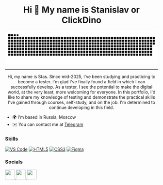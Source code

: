 <h1 align="center">Hi 👋 My name is Stanislav or ClickDino</h1>

<p align="center">
 <img width="800" src="github-snake.svg" alt="snake"/>
</p>

---

<p align="center">Hi, my name is Stas. Since mid-2025, I've been studying and practicing to become a tester. I'm glad I've finally found a field in which I can successfully develop. As a tester, I see the potential to make the digital world, at the very least, more welcoming for everyone. In this portfolio, I'd like to share my knowledge of testing and demonstrate the practical skills I've gained through courses, self-study, and on the job. I'm determined to continue developing in this field.</p>

* 🌍  I'm based in Russia, Moscow
* ✉️  You can contact me at [Telegram](https://t.me/dino_dollar)

<h3 align="left">Skills</h3>

<p align="left">
 <a href="https://code.visualstudio.com/" target="_blank" rel="noreferrer"><img src="https://raw.githubusercontent.com/danielcranney/readme-generator/main/public/icons/skills/visualstudiocode.svg" width="36" height="36" alt="VS Code" /></a>
 <a href="https://developer.mozilla.org/en-US/docs/Glossary/HTML5" target="_blank" rel="noreferrer"><img src="https://raw.githubusercontent.com/danielcranney/readme-generator/main/public/icons/skills/html5-colored.svg" width="36" height="36" alt="HTML5" /></a>
 <a href="https://www.w3.org/TR/CSS/#css" target="_blank" rel="noreferrer"><img src="https://raw.githubusercontent.com/danielcranney/readme-generator/main/public/icons/skills/css3-colored.svg" width="36" height="36" alt="CSS3" /></a>
 <a href="https://www.figma.com/" target="_blank" rel="noreferrer"><img src="https://raw.githubusercontent.com/danielcranney/readme-generator/main/public/icons/skills/figma-colored.svg" width="36" height="36" alt="Figma" /></a>
</p>

<h3 align="left">Socials</h3>

<p align="left"> 
<a href="https://www.facebook.com/chegodaev.stas" target="_blank" rel="noreferrer"> <picture> <source media="(prefers-color-scheme:)" srcset="https://raw.githubusercontent.com/danielcranney/readme-generator/main/public/icons/socials/facebook-dark.svg" /> <source media="(prefers-color-scheme: light)" srcset="https://raw.githubusercontent.com/danielcranney/readme-generator/main/public/icons/socials/facebook.svg" /> <img src="https://raw.githubusercontent.com/danielcranney/readme-generator/main/public/icons/socials/facebook.svg" width="32" height="32" /> </picture> </a>
<a href="https://www.github.com/ClickDino" target="_blank" rel="noreferrer"> <picture> <source media="(prefers-color-scheme:dark)" srcset="https://raw.githubusercontent.com/danielcranney/readme-generator/main/public/icons/socials/github-dark.svg" /> <source media="(prefers-color-scheme: light)" srcset="https://raw.githubusercontent.com/danielcranney/readme-generator/main/public/icons/socials/github.svg" /> <img src="https://raw.githubusercontent.com/danielcranney/readme-generator/main/public/icons/socials/github.svg" width="32" height="32" /> </picture> </a>
<a href="http://www.instagram.com/chegodaev.stas" target="_blank" rel="noreferrer"> <picture> <source media="(prefers-color-scheme:)" srcset="https://raw.githubusercontent.com/danielcranney/readme-generator/main/public/icons/socials/instagram-dark.svg" /> <source media="(prefers-color-scheme: dark)" srcset="https://raw.githubusercontent.com/danielcranney/readme-generator/main/public/icons/socials/instagram.svg" /> <img src="https://raw.githubusercontent.com/danielcranney/readme-generator/main/public/icons/socials/instagram.svg" width="32" height="32" /> </picture> </a></p>
